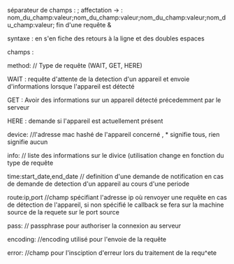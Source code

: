 séparateur de champs : ;
affectation -> : 
nom_du_champ:valeur;nom_du_champ:valeur;nom_du_champ:valeur;nom_du_champ:valeur;
fin d'une requête &

syntaxe : en s'en fiche des retours à la ligne et des doubles espaces

champs : 

method: // Type de requête (WAIT, GET, HERE)

WAIT : requête d'attente de la detection d'un appareil et envoie d'informations lorsque l'appareil est détecté

GET : Avoir des informations sur un appareil détecté précedemment par le serveur

HERE : demande si l'appareil est actuellement présent 

device: //l'adresse mac hashé de l'appareil concerné , * signifie tous, rien signifie aucun 

info: // liste des informations sur le divice (utilisation change en fonction du type de requête

time:start_date,end_date // definition d'une demande de notification en cas de demande de detection d'un appareil au cours d'une periode 

route:ip,port //champ spécifiant l'adresse ip où renvoyer une requête en cas de détection de l'appareil, si non spécifié le callback se fera sur la machine source de la requete sur le port source

pass: // passphrase pour authoriser la connexion au serveur

encoding: //encoding utilisé pour l'envoie de la requête 

error: //champ pour l'insciption d'erreur lors du traitement de la requ^ete 